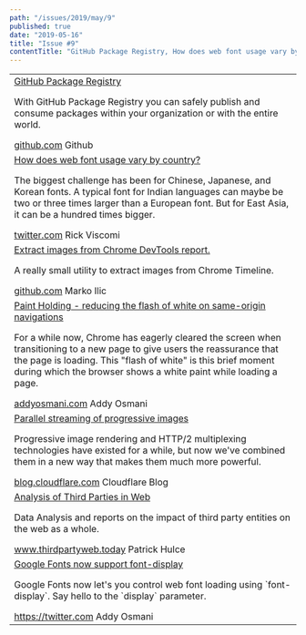 ```yaml
---
path: "/issues/2019/may/9"
published: true
date: "2019-05-16"
title: "Issue #9"
contentTitle: "GitHub Package Registry, How does web font usage vary by country?, Analysis of Third Parties in Web ..."
---
```

<center>
	<table align="center" border="0" cellspacing="0" width="100%" height="100%" cellpadding="0">
    <tbody>
				<tr>
					<td>
            <div class="issue__content">
              <a href="https://github.com/features/package-registry" target="_blank" rel="noopener noreferrer">
                <span class="issue__content-title">GitHub Package Registry</span>
              </a>
							<p class="issue__content-desc">With GitHub Package Registry you can safely publish and consume packages within your organization or with the entire world.</p>
							<div class="issue__content-info"><a href="https://github.com/features/package-registry" target="_blank" rel="noopener noreferrer">github.com</a> <span>Github</span></div>
						</div>
					</td>
				</tr>
				<tr>
					<td>
            <div class="issue__content">
              <a href="https://twitter.com/gokul_i/status/1127168000497291264" target="_blank" rel="noopener noreferrer">
                <span class="issue__content-title">How does web font usage vary by country?</span>
              </a>
							<p class="issue__content-desc">The biggest challenge has been for Chinese, Japanese, and Korean fonts. A typical font for Indian languages can maybe be two or three times larger than a European font. But for East Asia, it can be a hundred times bigger.</p>
							<div class="issue__content-info"><a href="https://twitter.com/gokul_i/status/1127168000497291264" target="_blank" rel="noopener noreferrer">twitter.com</a> <span>Rick Viscomi</span></div>
						</div>
					</td>
				</tr>
				<tr>
					<td>
            <div class="issue__content">
              <a href="https://github.com/ilicmarko/devtools-timeline-images" target="_blank" rel="noopener noreferrer">
                <span class="issue__content-title">Extract images from Chrome DevTools report.</span>
              </a>
							<p class="issue__content-desc">A really small utility to extract images from Chrome Timeline.</p>
							<div class="issue__content-info"><a href="https://github.com/ilicmarko/devtools-timeline-images" target="_blank" rel="noopener noreferrer">github.com</a> <span>Marko Ilic</span></div>
						</div>
					</td>
				</tr>
				<tr>
					<td>
            <div class="issue__content">
              <a href="https://addyosmani.com/blog/paint-holding/" target="_blank" rel="noopener noreferrer">
                <span class="issue__content-title">Paint Holding - reducing the flash of white on same-origin navigations</span>
              </a>
							<p class="issue__content-desc">For a while now, Chrome has eagerly cleared the screen when transitioning to a new page to give users the reassurance that the page is loading. This "flash of white" is this brief moment during which the browser shows a white paint while loading a page.</p>
							<div class="issue__content-info"><a href="https://addyosmani.com/blog/paint-holding/" target="_blank" rel="noopener noreferrer">addyosmani.com</a> <span>Addy Osmani</span></div>
						</div>
					</td>
				</tr>
				<tr>
					<td>
            <div class="issue__content">
              <a href="https://blog.cloudflare.com/parallel-streaming-of-progressive-images/" target="_blank" rel="noopener noreferrer">
                <span class="issue__content-title">Parallel streaming of progressive images</span>
              </a>
							<p class="issue__content-desc">Progressive image rendering and HTTP/2 multiplexing technologies have existed for a while, but now we've combined them in a new way that makes them much more powerful.</p>
							<div class="issue__content-info"><a href="https://blog.cloudflare.com/parallel-streaming-of-progressive-images/" target="_blank" rel="noopener noreferrer">blog.cloudflare.com</a> <span>Cloudflare Blog</span></div>
						</div>
					</td>
				</tr>
				<tr>
					<td>
            <div class="issue__content">
              <a href="https://www.thirdpartyweb.today/" target="_blank" rel="noopener noreferrer">
                <span class="issue__content-title">Analysis of Third Parties in Web </span>
              </a>
							<p class="issue__content-desc">Data Analysis and reports on the impact of third party entities on the web as a whole.</p>
							<div class="issue__content-info"><a href="https://www.thirdpartyweb.today/" target="_blank" rel="noopener noreferrer">www.thirdpartyweb.today</a> <span>Patrick Hulce</span></div>
						</div>
					</td>
				</tr>
			<tr>
					<td>
            <div class="issue__content">
              <a href="https://twitter.com/addyosmani/status/1128548064287952896" target="_blank" rel="noopener noreferrer">
                <span class="issue__content-title">Google Fonts now support font-display</span>
              </a>
							<p class="issue__content-desc">Google Fonts now let's you control web font loading using `font-display`. Say hello to the `display` parameter.</p>
							<div class="issue__content-info"><a href="https://twitter.com" target="_blank" rel="noopener noreferrer">https://twitter.com</a> <span>Addy Osmani</span></div>
						</div>
					</td>
				</tr>
		</tbody>
  </table>
</center>
